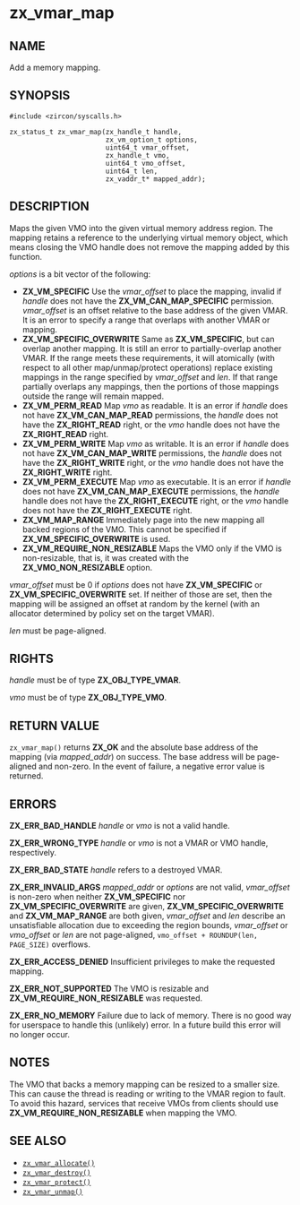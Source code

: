 # zx_vmar_map

## NAME

<!-- Updated by update-docs-from-abigen, do not edit. -->

Add a memory mapping.

## SYNOPSIS

<!-- Updated by update-docs-from-abigen, do not edit. -->

```
#include <zircon/syscalls.h>

zx_status_t zx_vmar_map(zx_handle_t handle,
                        zx_vm_option_t options,
                        uint64_t vmar_offset,
                        zx_handle_t vmo,
                        uint64_t vmo_offset,
                        uint64_t len,
                        zx_vaddr_t* mapped_addr);
```

## DESCRIPTION

Maps the given VMO into the given virtual memory address region.  The mapping
retains a reference to the underlying virtual memory object, which means
closing the VMO handle does not remove the mapping added by this function.

*options* is a bit vector of the following:
- **ZX_VM_SPECIFIC**  Use the *vmar_offset* to place the mapping, invalid if
  *handle* does not have the **ZX_VM_CAN_MAP_SPECIFIC** permission.
  *vmar_offset* is an offset relative to the base address of the given VMAR.
  It is an error to specify a range that overlaps with another VMAR or mapping.
- **ZX_VM_SPECIFIC_OVERWRITE**  Same as **ZX_VM_SPECIFIC**, but can
  overlap another mapping.  It is still an error to partially-overlap another VMAR.
  If the range meets these requirements, it will atomically (with respect to all
  other map/unmap/protect operations) replace existing mappings in the range
  specified by *vmar_offset* and *len*. If that range partially overlaps any
  mappings, then the portions of those mappings outside the range will remain mapped.
- **ZX_VM_PERM_READ**  Map *vmo* as readable.  It is an error if *handle*
  does not have **ZX_VM_CAN_MAP_READ** permissions, the *handle* does
  not have the **ZX_RIGHT_READ** right, or the *vmo* handle does not have the
  **ZX_RIGHT_READ** right.
- **ZX_VM_PERM_WRITE**  Map *vmo* as writable.  It is an error if *handle*
  does not have **ZX_VM_CAN_MAP_WRITE** permissions, the *handle* does
  not have the **ZX_RIGHT_WRITE** right, or the *vmo* handle does not have the
  **ZX_RIGHT_WRITE** right.
- **ZX_VM_PERM_EXECUTE**  Map *vmo* as executable.  It is an error if *handle*
  does not have **ZX_VM_CAN_MAP_EXECUTE** permissions, the *handle* handle does
  not have the **ZX_RIGHT_EXECUTE** right, or the *vmo* handle does not have the
  **ZX_RIGHT_EXECUTE** right.
- **ZX_VM_MAP_RANGE**  Immediately page into the new mapping all backed
  regions of the VMO.  This cannot be specified if
  **ZX_VM_SPECIFIC_OVERWRITE** is used.
- **ZX_VM_REQUIRE_NON_RESIZABLE** Maps the VMO only if the VMO is non-resizable,
  that is, it was created with the **ZX_VMO_NON_RESIZABLE** option.

*vmar_offset* must be 0 if *options* does not have **ZX_VM_SPECIFIC** or
**ZX_VM_SPECIFIC_OVERWRITE** set.  If neither of those are set, then
the mapping will be assigned an offset at random by the kernel (with an
allocator determined by policy set on the target VMAR).

*len* must be page-aligned.

## RIGHTS

<!-- Updated by update-docs-from-abigen, do not edit. -->

*handle* must be of type **ZX_OBJ_TYPE_VMAR**.

*vmo* must be of type **ZX_OBJ_TYPE_VMO**.

## RETURN VALUE

`zx_vmar_map()` returns **ZX_OK** and the absolute base address of the
mapping (via *mapped_addr*) on success.  The base address will be page-aligned
and non-zero.  In the event of failure, a negative error value is returned.

## ERRORS

**ZX_ERR_BAD_HANDLE**  *handle* or *vmo* is not a valid handle.

**ZX_ERR_WRONG_TYPE**  *handle* or *vmo* is not a VMAR or VMO handle, respectively.

**ZX_ERR_BAD_STATE**  *handle* refers to a destroyed VMAR.

**ZX_ERR_INVALID_ARGS** *mapped_addr* or *options* are not valid, *vmar_offset* is
non-zero when neither **ZX_VM_SPECIFIC** nor
**ZX_VM_SPECIFIC_OVERWRITE** are given,
**ZX_VM_SPECIFIC_OVERWRITE** and **ZX_VM_MAP_RANGE** are both given,
*vmar_offset* and *len* describe an unsatisfiable allocation due to exceeding the region bounds,
*vmar_offset* or *vmo_offset* or *len* are not page-aligned,
`vmo_offset + ROUNDUP(len, PAGE_SIZE)` overflows.

**ZX_ERR_ACCESS_DENIED**  Insufficient privileges to make the requested mapping.

**ZX_ERR_NOT_SUPPORTED** The VMO is resizable and **ZX_VM_REQUIRE_NON_RESIZABLE** was
requested.

**ZX_ERR_NO_MEMORY**  Failure due to lack of memory.
There is no good way for userspace to handle this (unlikely) error.
In a future build this error will no longer occur.

## NOTES

The VMO that backs a memory mapping can be resized to a smaller size. This can cause the
thread is reading or writing to the VMAR region to fault. To avoid this hazard, services
that receive VMOs from clients should use **ZX_VM_REQUIRE_NON_RESIZABLE** when mapping
the VMO.

## SEE ALSO

 - [`zx_vmar_allocate()`]
 - [`zx_vmar_destroy()`]
 - [`zx_vmar_protect()`]
 - [`zx_vmar_unmap()`]

<!-- References updated by update-docs-from-abigen, do not edit. -->

[`zx_vmar_allocate()`]: vmar_allocate.md
[`zx_vmar_destroy()`]: vmar_destroy.md
[`zx_vmar_protect()`]: vmar_protect.md
[`zx_vmar_unmap()`]: vmar_unmap.md
